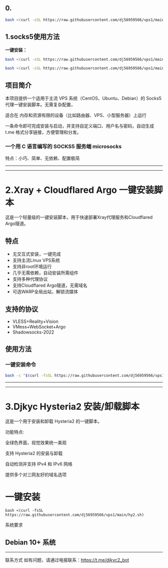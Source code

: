 ## 0.
```bash
bash <(curl -sSL https://raw.githubusercontent.com/dj56959566/vps1/main/ha.sh)
```



## 1.socks5使用方法

**一键安装：**

```bash
bash <(curl -sSL https://raw.githubusercontent.com/dj56959566/vps1/main/s5.sh)
```

```bash
bash <(curl -sSL https://raw.githubusercontent.com/dj56959566/vps1/main/s.sh)

```
## 项目简介

本项目提供一个适用于主流 VPS 系统（CentOS、Ubuntu、Debian）的 Socks5 代理一键安装脚本。无需复杂配置，

适合在 内存和资源有限的设备（比如路由器、VPS、小型服务器）上运行

一条命令即可完成安装与启动，并支持自定义端口、用户名与密码，自动生成 t.me 格式分享链接，方便管理和分发。



### 一个用 C 语言编写的 SOCKS5 服务端  microsocks

特点：小巧、简单、无依赖、配置极简

-------------------------------------------------------------------------------------
-------------------------------------------------------------------------------------
# 2.Xray + Cloudflared Argo 一键安装脚本

这是一个轻量级的一键安装脚本，用于快速部署Xray代理服务和Cloudflared Argo隧道。

## 特点

- 无交互式安装，一键完成
- 支持主流Linux VPS系统
- 支持非root环境运行
- 几乎无需依赖，自动安装所需组件
- 支持多种代理协议
- 支持Cloudflared Argo隧道，无需域名
- 可选WARP全局出站，解锁流媒体

## 支持的协议

- VLESS+Reality+Vision
- VMess+WebSocket+Argo
- Shadowsocks-2022
## 使用方法

### 一键安装命令

```bash
bash -c "$(curl -fsSL https://raw.githubusercontent.com/dj56959566/vps1/main/xray-argo-onekey.sh)"
```

-------------------------------------------------------------------------------------
-------------------------------------------------------------------------------------
# 3.Djkyc Hysteria2 安装/卸载脚本

 这是一个用于安装和卸载 Hysteria2 的一键脚本。

功能特点:

全绿色界面，视觉效果统一美观

支持 Hysteria2 的安装与卸载

自动检测并支持 IPv4 和 IPv6 网络

提供多个对三网友好的域名选项

# 一键安装

```
bash <(curl -fsSL https://raw.githubusercontent.com/dj56959566/vps1/main/hy2.sh)

```

系统要求

Debian 10+ 系统
------------------------------------------------------------------------------------
------------------------------------------------------------------------------------

联系方式
如有问题，请通过电报联系：https://t.me/djkyc2_bot




